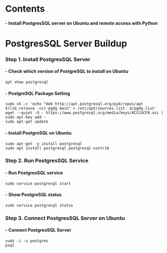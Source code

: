 
Contents
=============

#### - Install PostgresSQL server on Ubuntu and remote access with Python

PostgresSQL Server Buildup
=============

### Step 1. Install PostgresSQL Server

#### - Check which version of PostgreSQL to install on Ubuntu

```
apt show postgresql
```

#### - PostgreSQL Package Setting

```
sudo sh -c 'echo "deb http://apt.postgresql.org/pub/repos/apt $(lsb_release -cs)-pgdg main" > /etc/apt/sources.list. d/pgdg.list'
wget --quiet -O - https://www.postgresql.org/media/keys/ACCC4CF8.asc | sudo apt-key add -
sudo apt-get update
```

#### - Install PostgreSQL on Ubuntu

```
sudo apt-get -y install postgresql
sudo apt install postgresql postgresql-contrib
```

### Step 2. Run PostgresSQL Service

#### - Run PostgresSQL service

```
sudo service postgresql start
```

#### - Show PostgreSQL status

```
sudo service postgresql status
```

### Step 3. Connect PostgresSQL Server on Ubuntu

#### - Connect PostgresSQL Server

```
sudo -i -u postgres
psql
```


